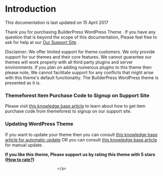 # Introduction

This documentation is last updated on 15 April 2017

Thank you for purchasing BuilderPress WordPress Theme . If you have any question that is beyond the scope of this documentation, Please feel free to ask for help at our <a href="https://support.inspirythemes.com/" target="_blank">Our Support Site</a> .

<p class="disclaimer"><span>Disclaimer:</span>
                      We offer limited support for theme customers. We only provide support for our themes and their core features. We cannot guarantee our themes will work properly with all third party plugins and server environments. If you plan on adding numerous plugins to this theme then please note, We cannot facilitate support for any conflicts that might arise with this theme's default functionality. The BuilderPress WordPress theme is presented as it is.</p>

<h3>Themeforest Item Purchase Code to Signup on Support Site</h3>

Please visit <a href="https://support.inspirythemes.com/knowledgebase/how-to-get-themeforest-item-purchase-code/" target="_blank">this knowledge base article</a> to learn about how to get item purchase code from themeforest to signup on our support site.

<h3>Updating WordPress Theme</h3>

If you want to update your theme then you can consult <a href="https://support.inspirythemes.com/knowledgebase/update-theme-using-envato-wordpress-toolkit/" target="_blank">this knowledge base article for automatic update</a> OR you can consult <a href="https://support.inspirythemes.com/knowledgebase/better-way-to-update-wordpress-theme/" target="_blank">this knowledge base article</a> for manual update.

<p><strong>If you like this theme, Please support us by rating this theme with 5 stars (<a target="_blank" href="img/how-to-rate-theme.png">How to rate?</a>)</strong>
                            </br>
                                <i class="start-gold fa fa-star"></i>
                                <i class="start-gold fa fa-star"></i>
                                <i class="start-gold fa fa-star"></i>
                                <i class="start-gold fa fa-star"></i>
                                <i class="start-gold fa fa-star"></i>

                            </p>
